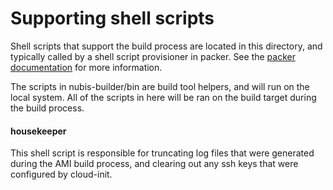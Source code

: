 Supporting shell scripts
========================

Shell scripts that support the build process are located in this directory, and typically called by a shell 
script provisioner in packer. See the [packer documentation](https://www.packer.io/docs/provisioners/shell.html) 
for more information.

The scripts in nubis-builder/bin are build tool helpers, and will run on the local system. All of the scripts
in here will be ran on the build target during the build process.

#### housekeeper ####
This shell script is responsible for truncating log files that were generated during the AMI build process, and 
clearing out any ssh keys that were configured by cloud-init.
